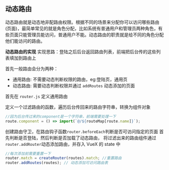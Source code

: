## 动态路由

动态路由就是动态地非配路由权限。根据不同的场景来分配你可以访问哪些路由(页面)，最简单常见的就是角色分配，比如系统有普通用户和管理员两种角色，有些页面只能管理员能访问，普通用户不能。动态路由的职责就是给不同的角色分配他们能访问的路由。

**动态路由的实现**
实现思路：登陆之后后台返回路由列表，前端把后台传的这些列表填加到路由上

首先一般路由会分为两种：

- 通用路由: 不需要动态判断权限的路由，eg:登陆页，通用页
- 动态路由: 需要动态判断权限并通过 `addRoutes` 动态添加的页面

首先在 `router.js` 定义通用路由

定义一个过滤路由的函数，遍历后台传回来的路由字符串，转换为组件对象

```js
//因为后台传过来的component是一个字符串，前端需要处理一下
route.component = () => import(`@/${routeMap[route.name]}`);
```

创建路由守卫，在路由钩子函数`router.beforeEach`判断是否可访问指定的页面
首先判断是否登陆，然后判断是否加载了动态路由，
将过滤出来的路由组件通过`router.addRouter`动态添加路由，并存入 VueX 的 state 中

```js
//每次添加前需要重置一下
router.match = createRouter(routes).match; //重置路由
router.addRoutes(routes); // 动态添加可访问路由表
```
